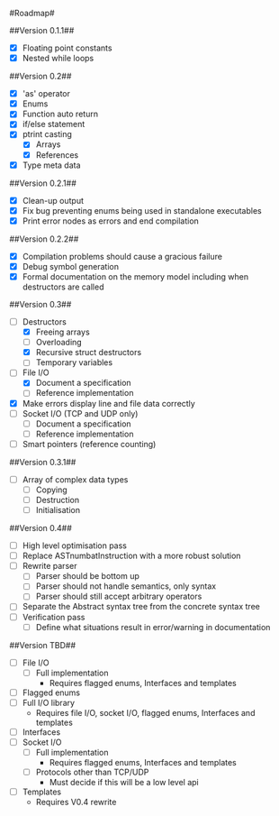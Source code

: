 #Roadmap#

##Version 0.1.1##
 - [x] Floating point constants
 - [x] Nested while loops

##Version 0.2##
 - [x] 'as' operator
 - [x] Enums
 - [x] Function auto return
 - [x] if/else statement
 - [x] ptrint casting
   - [x] Arrays
   - [x] References
 - [x] Type meta data

##Version 0.2.1##
 - [x] Clean-up output
 - [x] Fix bug preventing enums being used in standalone executables
 - [x] Print error nodes as errors and end compilation

##Version 0.2.2##
 - [x] Compilation problems should cause a gracious failure
 - [x] Debug symbol generation
 - [x] Formal documentation on the memory model including when destructors are called

##Version 0.3##
 - [ ] Destructors
   - [x] Freeing arrays
   - [ ] Overloading
   - [x] Recursive struct destructors
   - [ ] Temporary variables
 - [ ] File I/O
   - [x] Document a specification
   - [ ] Reference implementation
 - [x] Make errors display line and file data correctly
 - [ ] Socket I/O (TCP and UDP only)
   - [ ] Document a specification
   - [ ] Reference implementation
 - [ ] Smart pointers (reference counting)

##Version 0.3.1##
 - [ ] Array of complex data types
   - [ ] Copying
   - [ ] Destruction
   - [ ] Initialisation

##Version 0.4##
 - [ ] High level optimisation pass
 - [ ] Replace ASTnumbatInstruction with a more robust solution
 - [ ] Rewrite parser
   - [ ] Parser should be bottom up
   - [ ] Parser should not handle semantics, only syntax
   - [ ] Parser should still accept arbitrary operators
 - [ ] Separate the Abstract syntax tree from the concrete syntax tree
 - [ ] Verification pass
   - [ ] Define what situations result in error/warning in documentation

##Version TBD##
 - [ ] File I/O
   - [ ] Full implementation
     - Requires flagged enums, Interfaces and templates
 - [ ] Flagged enums
 - [ ] Full I/O library
     - Requires file I/O, socket I/O, flagged enums, Interfaces and templates
 - [ ] Interfaces
 - [ ] Socket I/O
   - [ ] Full implementation
     - Requires flagged enums, Interfaces and templates
   - [ ] Protocols other than TCP/UDP
     - Must decide if this will be a low level api
 - [ ] Templates
   - Requires V0.4 rewrite
